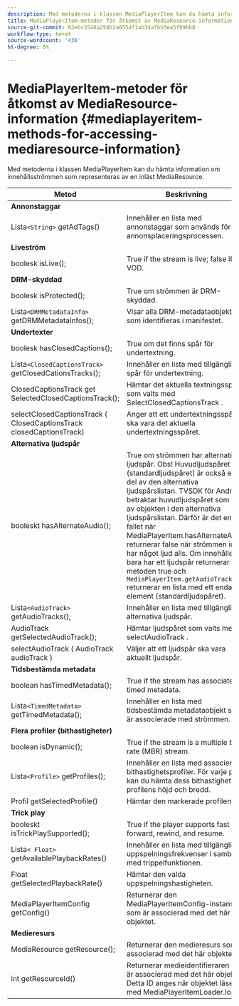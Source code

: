 ```yaml
---
description: Med metoderna i klassen MediaPlayerItem kan du hämta information om innehållsströmmen som representeras av en inläst MediaResource.
title: MediaPlayerItem-metoder för åtkomst av MediaResource-information
source-git-commit: 02ebc3548a254b2a6554f1ab34afbb3ea5f09bb8
workflow-type: tm+mt
source-wordcount: '436'
ht-degree: 0%

---
```


# MediaPlayerItem-metoder för åtkomst av MediaResource-information {#mediaplayeritem-methods-for-accessing-mediaresource-information}

Med metoderna i klassen MediaPlayerItem kan du hämta information om innehållsströmmen som representeras av en inläst MediaResource.

| Metod | Beskrivning |
|--- |--- |
| **Annonstaggar** |  |
| Lista`<String>` getAdTags() | Innehåller en lista med annonstaggar som används för annonsplaceringsprocessen. |
| **Liveström** |  |
| boolesk isLive(); | True if the stream is live; false if it is VOD. |
| **DRM-skyddad** |  |
| boolesk isProtected(); | True om strömmen är DRM-skyddad. |
| Lista`<DRMMetadataInfo>` getDRMMetadataInfos(); | Visar alla DRM-metadataobjekt som identifieras i manifestet. |
| **Undertexter** |  |
| boolesk hasClosedCaptions(); | True om det finns spår för undertextning. |
| Lista`<ClosedCaptionsTrack>` getClosedCationsTracks(); | Innehåller en lista med tillgängliga spår för undertextning. |
| ClosedCaptionsTrack get SelectedClosedCaptionsTrack(); | Hämtar det aktuella textningsspåret som valts med SelectClosedCaptionsTrack . |
| selectClosedCaptionsTrack ( ClosedCaptionsTrack closedCaptionsTrack) | Anger att ett undertextningsspår ska vara det aktuella undertextningsspåret. |
| **Alternativa ljudspår** |  |
| booleskt hasAlternateAudio(); | True om strömmen har alternativa ljudspår. Obs! Huvudljudspåret (standardljudspåret) är också en del av den alternativa ljudspårslistan.  TVSDK för Android betraktar huvudljudspåret som ett av objekten i den alternativa ljudspårslistan. Därför är det enda fallet när MediaPlayerItem.hasAlternateAudio returnerar false när strömmen inte har något ljud alls. Om innehållet bara har ett ljudspår returnerar metoden true och  `MediaPlayerItem.getAudioTracks`  returnerar en lista med ett enda element (standardljudspåret). |
| Lista`<AudioTrack>` getAudioTracks(); | Innehåller en lista med tillgängliga alternativa ljudspår. |
| AudioTrack getSelectedAudioTrack(); | Hämtar ljudspåret som valts med selectAudioTrack . |
| selectAudioTrack ( AudioTrack audioTrack ) | Väljer att ett ljudspår ska vara aktuellt ljudspår. |
| **Tidsbestämda metadata** |  |
| boolean hasTimedMetadata(); | True if the stream has associated timed metadata. |
| Lista`<TimedMetadata>` getTimedMetadata(); | Innehåller en lista med tidsbestämda metadataobjekt som är associerade med strömmen. |
| **Flera profiler (bithastigheter)** |
| boolean isDynamic(); | True if the stream is a multiple bit rate (MBR) stream. |
| Lista`<Profile>` getProfiles(); | Innehåller en lista med associerade bithastighetsprofiler. För varje profil kan du hämta dess bithastighet och profilens höjd och bredd. |
| Profil getSelectedProfile() | Hämtar den markerade profilen. |
| **Trick play** |  |
| booleskt isTrickPlaySupported(); | True if the player supports fast forward, rewind, and resume. |
| Lista`< Float>` getAvailablePlaybackRates() | Innehåller en lista med tillgängliga uppspelningsfrekvenser i samband med trippelfunktionen. |
| Float getSelectedPlaybackRate() | Hämtar den valda uppspelningshastigheten. |
| MediaPlayerItemConfig getConfig() | Returnerar den MediaPlayerItemConfig-instans som är associerad med det här objektet. |
| **Medieresurs** |  |
| MediaResource getResource(); | Returnerar den medieresurs som är associerad med det här objektet. |
| int getResourceId() | Returnerar medieidentifieraren som är associerad med det här objektet. Detta ID anges när objektet läses in med MediaPlayerItemLoader.load. |
